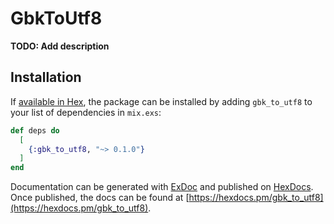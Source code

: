 # GbkToUtf8

**TODO: Add description**

## Installation

If [available in Hex](https://hex.pm/docs/publish), the package can be installed
by adding `gbk_to_utf8` to your list of dependencies in `mix.exs`:

```elixir
def deps do
  [
    {:gbk_to_utf8, "~> 0.1.0"}
  ]
end
```

Documentation can be generated with [ExDoc](https://github.com/elixir-lang/ex_doc)
and published on [HexDocs](https://hexdocs.pm). Once published, the docs can
be found at [https://hexdocs.pm/gbk_to_utf8](https://hexdocs.pm/gbk_to_utf8).

